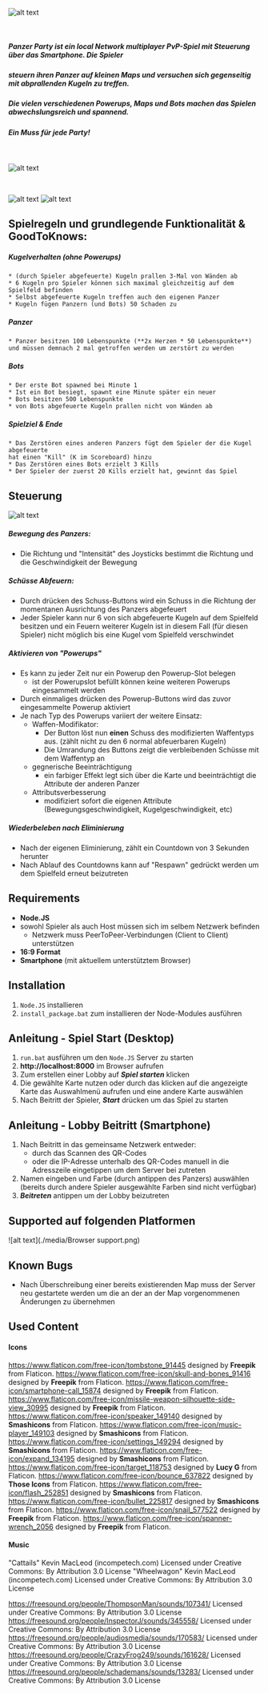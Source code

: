 ﻿![alt text](./public/graphics/banner.svg)

&nbsp;
##### Panzer Party ist ein local Network multiplayer PvP-Spiel mit Steuerung über das Smartphone. Die Spieler
##### steuern ihren Panzer auf kleinen Maps und versuchen sich gegenseitig mit abprallenden Kugeln zu treffen. 
##### Die vielen verschiedenen Powerups, Maps und Bots machen das Spielen abwechslungsreich und spannend.
##### Ein Muss für jede Party!
&nbsp;  

![alt text](./media/screenshots/screen_1.png)

&nbsp;  

![alt text](./media/screenshots/mobile_1mock.png)
![alt text](./media/screenshots/mobile_2mock.png)



## Spielregeln und grundlegende Funktionalität & GoodToKnows:
##### Kugelverhalten (ohne Powerups)
    * (durch Spieler abgefeuerte) Kugeln prallen 3-Mal von Wänden ab
    * 6 Kugeln pro Spieler können sich maximal gleichzeitig auf dem Spielfeld befinden
    * Selbst abgefeuerte Kugeln treffen auch den eigenen Panzer
    * Kugeln fügen Panzern (und Bots) 50 Schaden zu
##### Panzer
    * Panzer besitzen 100 Lebenspunkte (**2x Herzen * 50 Lebenspunkte**)
    und müssen demnach 2 mal getroffen werden um zerstört zu werden
##### Bots
    * Der erste Bot spawned bei Minute 1
    * Ist ein Bot besiegt, spawnt eine Minute später ein neuer
    * Bots besitzen 500 Lebenspunkte
    * von Bots abgefeuerte Kugeln prallen nicht von Wänden ab
##### Spielziel & Ende
    * Das Zerstören eines anderen Panzers fügt dem Spieler der die Kugel abgefeuerte
    hat einen "Kill" (K im Scoreboard) hinzu
    * Das Zerstören eines Bots erzielt 3 Kills
    * Der Spieler der zuerst 20 Kills erzielt hat, gewinnt das Spiel

## Steuerung
![alt text](./media/screenshots/mobile_2_beschriftet.png)
##### Bewegung des Panzers:
* Die Richtung und "Intensität" des Joysticks bestimmt die Richtung und die Geschwindigkeit der Bewegung
##### Schüsse Abfeuern:
* Durch drücken des Schuss-Buttons wird ein Schuss in die Richtung der momentanen Ausrichtung des Panzers abgefeuert
* Jeder Spieler kann nur 6 von sich abgefeuerte Kugeln auf dem Spielfeld besitzen und ein Feuern weiterer Kugeln ist in diesem Fall (für diesen Spieler) nicht möglich bis eine Kugel vom Spielfeld verschwindet
##### Aktivieren von "Powerups"
* Es kann zu jeder Zeit nur ein Powerup den Powerup-Slot belegen
    * ist der Powerupslot befüllt können keine weiteren Powerups eingesammelt werden 
* Durch einmaliges drücken des Powerup-Buttons wird das zuvor eingesammelte Powerup aktiviert
* Je nach Typ des Powerups variiert der weitere Einsatz:
    * Waffen-Modifikator: 
        * Der Button löst nun **einen** Schuss des modifizierten Waffentyps aus. (zählt nicht zu den 6 normal abfeuerbaren Kugeln)
        * Die Umrandung des Buttons zeigt die verbleibenden Schüsse mit dem Waffentyp an
    * gegnerische Beeinträchtigung
        * ein farbiger Effekt legt sich über die Karte und beeinträchtigt die Attribute der anderen Panzer
    * Attributsverbesserung
        *  modifiziert sofort die eigenen Attribute (Bewegungsgeschwindigkeit, Kugelgeschwindigkeit, etc)
##### Wiederbeleben nach Eliminierung
* Nach der eigenen Eliminierung, zählt ein Countdown von 3 Sekunden herunter
* Nach Ablauf des Countdowns kann auf "Respawn" gedrückt werden um dem Spielfeld erneut beizutreten

## Requirements
+ **Node.JS**
+ sowohl Spieler als auch Host müssen sich im selbem Netzwerk befinden
    + Netzwerk muss PeerToPeer-Verbindungen (Client to Client) unterstützen   
+ **16:9 Format** 
+ **Smartphone** (mit aktuellem unterstütztem Browser)
## Installation
1. `Node.JS` installieren
2. `install_package.bat` zum installieren der Node-Modules ausführen

## Anleitung - Spiel Start  (Desktop)
1. `run.bat` ausführen um den `Node.JS` Server zu starten
2. **http://localhost:8000** im Browser aufrufen
3. Zum erstellen einer Lobby auf ***Spiel starten*** klicken
4. Die gewählte Karte nutzen oder durch das klicken auf die angezeigte Karte das Auswahlmenü aufrufen und eine andere Karte auswählen
5. Nach Beitritt der Spieler,  ***Start*** drücken um das Spiel zu starten

## Anleitung - Lobby Beitritt   (Smartphone)
1. Nach Beitritt in das gemeinsame Netzwerk  entweder:
    * durch das Scannen des QR-Codes
    * oder die IP-Adresse unterhalb des QR-Codes manuell in die Adresszeile eingetippen um
   dem Server bei zutreten
2. Namen eingeben und Farbe (durch antippen des Panzers) auswählen (bereits durch andere Spieler ausgewählte Farben sind nicht verfügbar)
3. ***Beitreten*** antippen um der Lobby beizutreten



## Supported auf folgenden Platformen
![alt text](./media/Browser support.png)
## Known Bugs
* Nach Überschreibung einer bereits existierenden Map muss der Server neu gestartete werden um die an der an der Map vorgenommenen Änderungen zu übernehmen

## Used Content
#### Icons
https://www.flaticon.com/free-icon/tombstone_91445 designed by **Freepik** from Flaticon.
https://www.flaticon.com/free-icon/skull-and-bones_91416 designed by **Freepik** from Flaticon.
https://www.flaticon.com/free-icon/smartphone-call_15874 designed by **Freepik** from Flaticon.
https://www.flaticon.com/free-icon/missile-weapon-silhouette-side-view_30995 designed by **Freepik** from Flaticon.
https://www.flaticon.com/free-icon/speaker_149140 designed by **Smashicons** from Flaticon.
https://www.flaticon.com/free-icon/music-player_149103 designed by **Smashicons** from Flaticon.
https://www.flaticon.com/free-icon/settings_149294 designed by **Smashicons** from Flaticon.
https://www.flaticon.com/free-icon/expand_134195 designed by **Smashicons** from Flaticon.
https://www.flaticon.com/free-icon/target_118753 designed by **Lucy G** from Flaticon.
https://www.flaticon.com/free-icon/bounce_637822 designed by **Those Icons** from Flaticon.
https://www.flaticon.com/free-icon/flash_252851 designed by **Smashicons** from Flaticon.
https://www.flaticon.com/free-icon/bullet_225817 designed by **Smashicons** from Flaticon.
https://www.flaticon.com/free-icon/snail_577522 designed by **Freepik** from Flaticon.
https://www.flaticon.com/free-icon/spanner-wrench_2056 designed by **Freepik** from Flaticon.

#### Music
"Cattails" Kevin MacLeod (incompetech.com) Licensed under Creative Commons: By Attribution 3.0 License
"Wheelwagon" Kevin MacLeod (incompetech.com) Licensed under Creative Commons: By Attribution 3.0 License

https://freesound.org/people/ThompsonMan/sounds/107341/ Licensed under Creative Commons: By Attribution 3.0 License
https://freesound.org/people/InspectorJ/sounds/345558/ Licensed under Creative Commons: By Attribution 3.0 License
https://freesound.org/people/audiosmedia/sounds/170583/ Licensed under Creative Commons: By Attribution 3.0 License
https://freesound.org/people/CrazyFrog249/sounds/161628/ Licensed under Creative Commons: By Attribution 3.0 License
https://freesound.org/people/schademans/sounds/13283/ Licensed under Creative Commons: By Attribution 3.0 License
